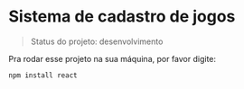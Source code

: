 # Sistema de cadastro de jogos 

> Status do projeto: desenvolvimento

Pra rodar esse projeto na sua máquina, por favor digite:

```
npm install react

```
